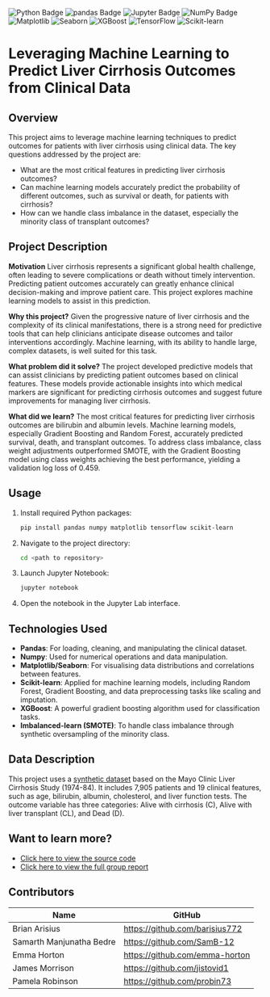 ![Python Badge](https://img.shields.io/badge/Python-3776AB?logo=python&logoColor=fff&style=flat)
![pandas Badge](https://img.shields.io/badge/pandas-150458?logo=pandas&logoColor=fff&style=flat)
![Jupyter Badge](https://img.shields.io/badge/Jupyter-F37626?logo=jupyter&logoColor=fff&style=flat)
![NumPy Badge](https://img.shields.io/badge/NumPy-013243?logo=numpy&logoColor=fff&style=flat)
![Matplotlib](https://img.shields.io/badge/Matplotlib-013243?logo=Matplotlib&logoColor=fff&style=flat)
![Seaborn](https://img.shields.io/badge/Seaborn-3776AB?logo=Seaborn&logoColor=fff&style=flat)
![XGBoost](https://img.shields.io/badge/XGBoost-FF9900?logo=xgboost&logoColor=fff&style=flat)
![TensorFlow](https://img.shields.io/badge/TensorFlow-FF6F00?logo=TensorFlow&logoColor=fff&style=flat)
![Scikit-learn](https://img.shields.io/badge/Scikit--learn-F7931E?logo=scikit-learn&logoColor=fff&style=flat)
# Leveraging Machine Learning to Predict Liver Cirrhosis Outcomes from Clinical Data
## Overview
This project aims to leverage machine learning techniques to predict outcomes for patients with liver cirrhosis using clinical data. The key questions addressed by the project are:
* What are the most critical features in predicting liver cirrhosis outcomes?
* Can machine learning models accurately predict the probability of different outcomes, such as survival or death, for patients with cirrhosis?
* How can we handle class imbalance in the dataset, especially the minority class of transplant outcomes?

## Project Description
**Motivation** Liver cirrhosis represents a significant global health challenge, often leading to severe complications or death without timely intervention. Predicting patient outcomes accurately can greatly enhance clinical decision-making and improve patient care. This project explores machine learning models to assist in this prediction.

**Why this project?** Given the progressive nature of liver cirrhosis and the complexity of its clinical manifestations, there is a strong need for predictive tools that can help clinicians anticipate disease outcomes and tailor interventions accordingly. Machine learning, with its ability to handle large, complex datasets, is well suited for this task.

**What problem did it solve?** The project developed predictive models that can assist clinicians by predicting patient outcomes based on clinical features. These models provide actionable insights into which medical markers are significant for predicting cirrhosis outcomes and suggest future improvements for managing liver cirrhosis.

**What did we learn?** The most critical features for predicting liver cirrhosis outcomes are bilirubin and albumin levels. Machine learning models, especially Gradient Boosting and Random Forest, accurately predicted survival, death, and transplant outcomes. To address class imbalance, class weight adjustments outperformed SMOTE, with the Gradient Boosting model using class weights achieving the best performance, yielding a validation log loss of 0.459.

## Usage 
1. Install required Python packages:
    ```bash
    pip install pandas numpy matplotlib tensorflow scikit-learn
    ```

2. Navigate to the project directory:
    ```bash
    cd <path to repository>
    ```

3. Launch Jupyter Notebook:
    ```bash
    jupyter notebook
    ```

4. Open the notebook in the Jupyter Lab interface.

## Technologies Used 
* **Pandas**: For loading, cleaning, and manipulating the clinical dataset.
* **Numpy**: Used for numerical operations and data manipulation.
* **Matplotlib/Seaborn**: For visualising data distributions and correlations between features.
* **Scikit-learn**: Applied for machine learning models, including Random Forest, Gradient Boosting, and data preprocessing tasks like scaling and imputation.
* **XGBoost**: A powerful gradient boosting algorithm used for classification tasks.
* **Imbalanced-learn (SMOTE)**: To handle class imbalance through synthetic oversampling of the minority class.

## Data Description
This project uses a [synthetic dataset](https://www.kaggle.com/competitions/playground-series-s3e26/) based on the Mayo Clinic Liver Cirrhosis Study (1974-84). It includes 7,905 patients and 19 clinical features, such as age, bilirubin, albumin, cholesterol, and liver function tests. The outcome variable has three categories: Alive with cirrhosis (C), Alive with liver transplant (CL), and Dead (D).

## Want to learn more?
* [Click here to view the source code](https://github.com/emma-horton/Leveraging-Machine-Learning-to-Predict-Liver-Cirrhosis-Outcomes-from-Clinical-Data/blob/main/notebook_final.ipynb)
* [Click here to view the full group report](https://github.com/emma-horton/Leveraging-Machine-Learning-to-Predict-Liver-Cirrhosis-Outcomes-from-Clinical-Data/blob/main/final-group-report.pdf)

## Contributors

|Name     |  GitHub   | 
|---------|-----------------|
| Brian Arisius          | https://github.com/barisius772        |
| Samarth Manjunatha Bedre| https://github.com/SamB-12           |
| Emma Horton            | https://github.com/emma-horton        |
| James Morrison         | https://github.com/jistovid1          |
| Pamela Robinson        | https://github.com/probin73           |

